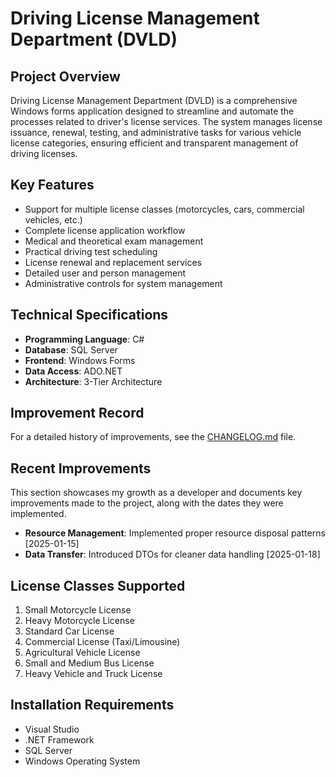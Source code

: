 # Driving License Management Department (DVLD)

## Project Overview
Driving License Management Department (DVLD) is a comprehensive Windows forms application designed to streamline and automate the processes related to driver's license services. The system manages license issuance, renewal, testing, and administrative tasks for various vehicle license categories, ensuring efficient and transparent management of driving licenses.


## Key Features
- Support for multiple license classes (motorcycles, cars, commercial vehicles, etc.)
- Complete license application workflow
- Medical and theoretical exam management
- Practical driving test scheduling
- License renewal and replacement services
- Detailed user and person management
- Administrative controls for system management

## Technical Specifications
- **Programming Language**: C#
- **Database**: SQL Server
- **Frontend**: Windows Forms
- **Data Access**: ADO.NET
- **Architecture**: 3-Tier Architecture

## Improvement Record
For a detailed history of improvements, see the [CHANGELOG.md](./CHANGELOG.md) file.

## Recent Improvements
This section showcases my growth as a developer and documents key improvements made to the project, along with the dates they were implemented.
- **Resource Management**: Implemented proper resource disposal patterns [2025-01-15]
- **Data Transfer**: Introduced DTOs for cleaner data handling [2025-01-18]

## License Classes Supported
1. Small Motorcycle License
2. Heavy Motorcycle License
3. Standard Car License
4. Commercial License (Taxi/Limousine)
5. Agricultural Vehicle License
6. Small and Medium Bus License
7. Heavy Vehicle and Truck License

## Installation Requirements
- Visual Studio
- .NET Framework
- SQL Server
- Windows Operating System
